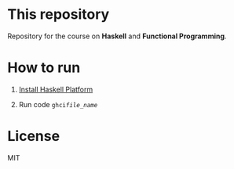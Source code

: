 # This repository
Repository for the course on **Haskell** and **Functional Programming**. 

# How to run

1. [Install Haskell Platform](https://www.haskell.org/platform) 

2. Run code  ` ghci `*`file_name `*

# License
MIT

